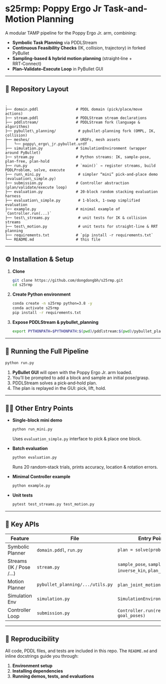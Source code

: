 # s25rmp: Poppy Ergo Jr Task‐and‐Motion Planning

A modular TAMP pipeline for the Poppy Ergo Jr. arm, combining:

- **Symbolic Task Planning** via PDDLStream  
- **Continuous Feasibility Checks** (IK, collision, trajectory) in forked PyBullet  
- **Sampling‐based & hybrid motion planning** (straight‐line + RRT‑Connect)  
- **Plan–Validate–Execute Loop** in PyBullet GUI  

---

## 📂 Repository Layout

```

.
├── domain.pddl                 # PDDL domain (pick/place/move actions)
├── stream.pddl                 # PDDLStream stream declarations
├── pddlstream/                 # PDDLStream fork (language & algorithms)
├── pybullet\_planning/          # pybullet‑planning fork (OMPL, IK, collision)
├── meshes/                     # URDFs, mesh assets
│   └── poppy\_ergo\_jr.pybullet.urdf
├── simulation.py               # SimulationEnvironment (wrapper around PyBullet)
├── stream.py                   # Python streams: IK, sample‐pose, plan‐free, plan‐hold
├── run.py                      # `main()` → register streams, build PDDLProblem, solve, execute
├── run\_mini.py                 # simpler “mini” pick‐and‐place demo (evaluation\_simple.py)
├── submission.py               # Controller abstraction (plan/validate/execute loop)
├── evaluation.py               # 20‑block random stacking evaluation harness
├── evaluation\_simple.py        # 1‑block, 1‑swap simplified evaluation
├── example.py                  # minimal example of `Controller.run(...)`
├── test\_streams.py             # unit tests for IK & collision streams
├── test\_motion.py              # unit tests for straight‐line & RRT planning
├── requirements.txt            # `pip install -r requirements.txt`
└── README.md                   # this file

````

---

## ⚙️ Installation & Setup

1. **Clone**  
   ```bash
   git clone https://github.com/dongdongbh/s25rmp.git
   cd s25rmp
2. **Create Python environment**

   ```bash
   conda create -n s25rmp python=3.8 -y
   conda activate s25rmp
   pip install -r requirements.txt
   ```

3. **Expose PDDLStream & pybullet\_planning**

   ```bash
   export PYTHONPATH=$PYTHONPATH:$(pwd)/pddlstream:$(pwd)/pybullet_planning
   ```
---

## 🚀 Running the Full Pipeline

```bash
python run.py
```

1. **PyBullet GUI** will open with the Poppy Ergo Jr. arm loaded.
2. You’ll be prompted to add a block and sample an initial pose/grasp.
3. PDDLStream solves a pick‐and‐hold plan.
4. The plan is replayed in the GUI: pick, lift, hold.

---

## 🏃‍♂️ Other Entry Points

* **Single‐block mini demo**

  ```bash
  python run_mini.py
  ```

  Uses `evaluation_simple.py` interface to pick & place one block.

* **Batch evaluation**

  ```bash
  python evaluation.py
  ```

  Runs 20 random‐stack trials, prints accuracy, location & rotation errors.

* **Minimal Controller example**

  ```bash
  python example.py
  ```

* **Unit tests**

  ```bash
  pytest test_streams.py test_motion.py
  ```

---

## 🔧 Key APIs

| Feature                | File                             | Entry Point / API                                                      |
| ---------------------- | -------------------------------- | ---------------------------------------------------------------------- |
| Symbolic Planner       | `domain.pddl`, `run.py`          | `plan = solve(problem, ...)`                                           |
| Streams (IK / Pose /…) | `stream.py`                      | `sample_pose`, `sample_grasp`, `inverse_kin`, `plan_free`, `plan_hold` |
| Motion Planner         | `pybullet_planning/.../utils.py` | `plan_joint_motion` (RRT‑Connect)                                      |
| Simulation Env         | `simulation.py`                  | `SimulationEnvironment(show=True)`                                     |
| Controller Loop        | `submission.py`                  | `Controller.run(real_env, goal_poses)`                                 |

---

## 📖 Reproducibility

All code, PDDL files, and tests are included in this repo. The `README.md` and inline docstrings guide you through:

1. **Environment setup**
2. **Installing dependencies**
3. **Running demos, tests, and evaluations**


